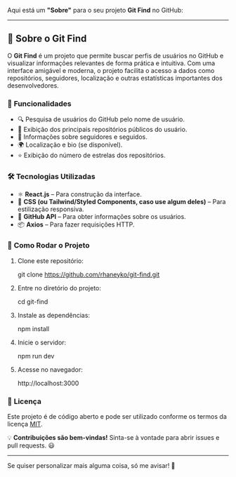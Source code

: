 Aqui está um **"Sobre"** para o seu projeto **Git Find** no GitHub:

---

## 📌 Sobre o Git Find

O **Git Find** é um projeto que permite buscar perfis de usuários no GitHub e visualizar informações relevantes de forma prática e intuitiva. Com uma interface amigável e moderna, o projeto facilita o acesso a dados como repositórios, seguidores, localização e outras estatísticas importantes dos desenvolvedores.

### 🎯 **Funcionalidades**
- 🔍 Pesquisa de usuários do GitHub pelo nome de usuário.  
- 📂 Exibição dos principais repositórios públicos do usuário.  
- 👥 Informações sobre seguidores e seguidos.  
- 🌍 Localização e bio (se disponível).  
- ⭐ Exibição do número de estrelas dos repositórios.  

### 🛠️ **Tecnologias Utilizadas**
- ⚛️ **React.js** – Para construção da interface.  
- 🎨 **CSS (ou Tailwind/Styled Components, caso use algum deles)** – Para estilização responsiva.  
- 🔗 **GitHub API** – Para obter informações sobre os usuários.  
- 📦 **Axios** – Para fazer requisições HTTP.  

### 🚀 **Como Rodar o Projeto**
1. Clone este repositório:
   
   git clone https://github.com/rhaneyko/git-find.git
   
2. Entre no diretório do projeto:
   
   cd git-find
   
3. Instale as dependências:
   
   npm install
   
4. Inicie o servidor:
   
   npm run dev
   
5. Acesse no navegador:  
   
   http://localhost:3000
   

### 📄 **Licença**
Este projeto é de código aberto e pode ser utilizado conforme os termos da licença [MIT](./LICENSE).

💡 **Contribuições são bem-vindas!** Sinta-se à vontade para abrir issues e pull requests. 😃

---

Se quiser personalizar mais alguma coisa, só me avisar! 🚀